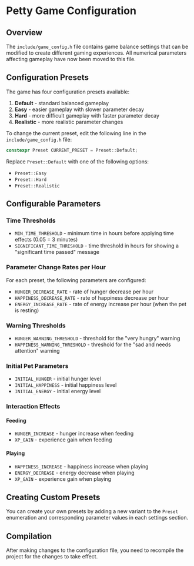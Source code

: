 # Petty Game Configuration

## Overview

The `include/game_config.h` file contains game balance settings that can be modified to create different gaming experiences. All numerical parameters affecting gameplay have now been moved to this file.

## Configuration Presets

The game has four configuration presets available:

1. **Default** - standard balanced gameplay
2. **Easy** - easier gameplay with slower parameter decay
3. **Hard** - more difficult gameplay with faster parameter decay
4. **Realistic** - more realistic parameter changes

To change the current preset, edit the following line in the `include/game_config.h` file:

```cpp
constexpr Preset CURRENT_PRESET = Preset::Default;
```

Replace `Preset::Default` with one of the following options:
- `Preset::Easy`
- `Preset::Hard`
- `Preset::Realistic`

## Configurable Parameters

### Time Thresholds

- `MIN_TIME_THRESHOLD` - minimum time in hours before applying time effects (0.05 = 3 minutes)
- `SIGNIFICANT_TIME_THRESHOLD` - time threshold in hours for showing a "significant time passed" message

### Parameter Change Rates per Hour

For each preset, the following parameters are configured:

- `HUNGER_DECREASE_RATE` - rate of hunger decrease per hour
- `HAPPINESS_DECREASE_RATE` - rate of happiness decrease per hour
- `ENERGY_INCREASE_RATE` - rate of energy increase per hour (when the pet is resting)

### Warning Thresholds

- `HUNGER_WARNING_THRESHOLD` - threshold for the "very hungry" warning
- `HAPPINESS_WARNING_THRESHOLD` - threshold for the "sad and needs attention" warning

### Initial Pet Parameters

- `INITIAL_HUNGER` - initial hunger level
- `INITIAL_HAPPINESS` - initial happiness level
- `INITIAL_ENERGY` - initial energy level

### Interaction Effects

#### Feeding

- `HUNGER_INCREASE` - hunger increase when feeding
- `XP_GAIN` - experience gain when feeding

#### Playing

- `HAPPINESS_INCREASE` - happiness increase when playing
- `ENERGY_DECREASE` - energy decrease when playing
- `XP_GAIN` - experience gain when playing

## Creating Custom Presets

You can create your own presets by adding a new variant to the `Preset` enumeration and corresponding parameter values in each settings section.

## Compilation

After making changes to the configuration file, you need to recompile the project for the changes to take effect.
